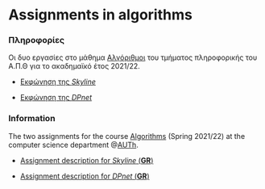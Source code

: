 # Assignments in algorithms

### Πληροφορίες 
Οι δυο εργασίες στο μάθημα [Αλγόριθμοι](https://elearning.auth.gr/course/view.php?id=9809) του τμήματος πληροφορικής του Α.Π.Θ για το ακαδημαϊκό έτος 2021/22. <br />

* [Εκφώνηση της *Skyline*](https://github.com/akorkos/Projects-in-Algorithms/raw/main/Skyline/Assignment_description_Skyline.pdf)

* [Εκφώνηση της *DPnet*](https://github.com/akorkos/Projects-in-Algorithms/raw/main/DPnet/Assignment_description_DPnet.pdf)

### Information
The two assignments for the course [Algorithms](https://elearning.auth.gr/course/view.php?id=9809) (Spring 2021/22) at the computer science department @[AUTh](https://www.auth.gr/en/).

* [Assignment description for *Skyline* (**GR**)](https://github.com/akorkos/Projects-in-Algorithms/raw/main/Skyline/Assignment_description_Skyline.pdf)

* [Assignment description for *DPnet* (**GR**)](https://github.com/akorkos/Projects-in-Algorithms/raw/main/DPnet/Assignment_description_DPnet.pdf)
